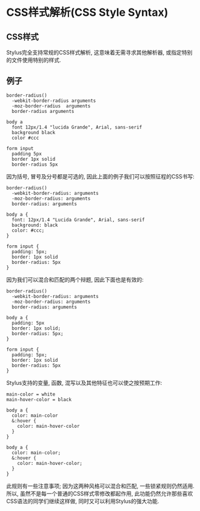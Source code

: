 # CSS样式解析(CSS Style Syntax)

## CSS样式

Stylus完全支持常规的CSS样式解析, 这意味着无需寻求其他解析器, 或指定特别的文件使用特别的样式.

## 例子

```stylus
border-radius()
  -webkit-border-radius arguments
  -moz-border-radius  arguments
  border-radius arguments

body a
  font 12px/1.4 "lucida Grande", Arial, sans-serif
  background black
  color #ccc

form input
  padding 5px
  border 1px solid
  border-radius 5px
```

因为括号, 冒号及分号都是可选的, 因此上面的例子我们可以按照征程的CSS书写:

```stylus
border-radius()
  -webkit-border-radius: arguments
  -moz-border-radius: arguments
  border-radius: arguments

body a {
  font: 12px/1.4 "Lucida Grande", Arial, sans-serif
  background: black
  color: #ccc;
}

form input {
  padding: 5px;
  border: 1px solid
  border-radius: 5px
}
```

因为我们可以混合和匹配的两个辩题, 因此下面也是有效的:

```stylys
border-radius()
  -webkit-border-radius: arguments
  -moz-border-radius: arguments
  border-radius: arguments

body a {
  padding: 5px
  border: 1px solid;
  border-radius: 5px;
}

form input {
  padding: 5px;
  border: 1px solid
  border-radius: 5px
}
```

Stylus支持的变量, 函数, 混写以及其他特征也可以使之按预期工作:

```stylus
main-color = white
main-hover-color = black

body a {
  color: main-color
  &:hover {
    color: main-hover-color
  }
}

body a {
  color: main-color;
  &:hover {
    color: main-hover-color;
  }
}
```

此规则有一些注意事项; 因为这两种风格可以混合和匹配, 一些锁紧规则仍然适用. 所以, 虽然不是每一个普通的CSS样式零修改都起作用, 此功能仍然允许那些喜欢CSS语法的同学们继续这样做, 同时又可以利用Stylus的强大功能.
